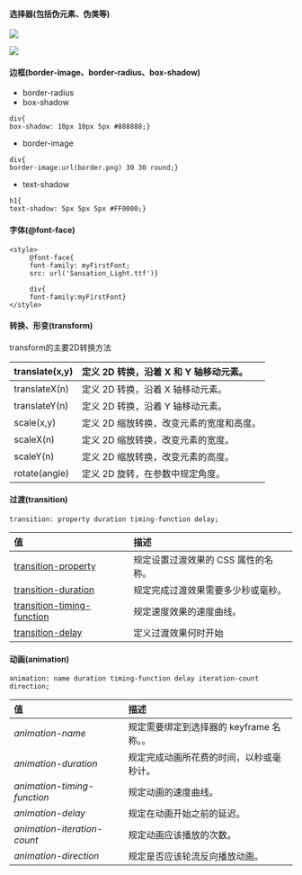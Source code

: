#### 选择器\(包括伪元素、伪类等\)

![](http://img2.sycdn.imooc.com/5acf028c000157b904760870.jpg)

![](http://img3.sycdn.imooc.com/5acf028c0001f1a204770340.jpg)

#### 边框\(border-image、border-radius、box-shadow\)

* border-radius
* box-shadow

```
div{
box-shadow: 10px 10px 5px #888888;}
```

* border-image

```
div{
border-image:url(border.png) 30 30 round;}
```

* text-shadow

```
h1{
text-shadow: 5px 5px 5px #FF0000;}
```

#### 字体\(@font-face\)

```
<style> 
     @font-face{
     font-family: myFirstFont;
     src: url('Sansation_Light.ttf')}

     div{
     font-family:myFirstFont}
</style>
```

#### 转换、形变\(transform\)

transform的主要2D转换方法

| translate\(x,y\) | 定义 2D 转换，沿着 X 和 Y 轴移动元素。 |
| :--- | :--- |
| translateX\(n\) | 定义 2D 转换，沿着 X 轴移动元素。 |
| translateY\(n\) | 定义 2D 转换，沿着 Y 轴移动元素。 |
| scale\(x,y\) | 定义 2D 缩放转换，改变元素的宽度和高度。 |
| scaleX\(n\) | 定义 2D 缩放转换，改变元素的宽度。 |
| scaleY\(n\) | 定义 2D 缩放转换，改变元素的高度。 |
| rotate\(angle\) | 定义 2D 旋转，在参数中规定角度。 |

#### 过渡\(transition\)

```
transition: property duration timing-function delay;
```

| 值 | 描述 |
| :--- | :--- |
| [transition-property](http://www.w3school.com.cn/cssref/pr_transition-property.asp) | 规定设置过渡效果的 CSS 属性的名称。 |
| [transition-duration](http://www.w3school.com.cn/cssref/pr_transition-duration.asp) | 规定完成过渡效果需要多少秒或毫秒。 |
| [transition-timing-function](http://www.w3school.com.cn/cssref/pr_transition-timing-function.asp) | 规定速度效果的速度曲线。 |
| [transition-delay](http://www.w3school.com.cn/cssref/pr_transition-delay.asp) | 定义过渡效果何时开始 |

#### 动画\(animation\)

```
animation: name duration timing-function delay iteration-count direction;
```

| 值 | 描述 |
| :--- | :--- |
| _animation-name_ | 规定需要绑定到选择器的 keyframe 名称。。 |
| _animation-duration_ | 规定完成动画所花费的时间，以秒或毫秒计。 |
| _animation-timing-function_ | 规定动画的速度曲线。 |
| _animation-delay_ | 规定在动画开始之前的延迟。 |
| _animation-iteration-count_ | 规定动画应该播放的次数。 |
| _animation-direction_ | 规定是否应该轮流反向播放动画。 |




